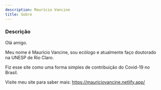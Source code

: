 ```yaml
---
description: Maurício Vancine
title: Sobre
---
```


### Descrição
Olá amigo. 

Meu nome é Maurício Vancine, sou ecólogo e atualmente faço doutorado na UNESP de Rio Claro. 

Fiz esse site como uma forma simples de contribuição do Covid-19 no Brasil.

Visite meu site para saber mais: https://mauriciovancine.netlify.app/